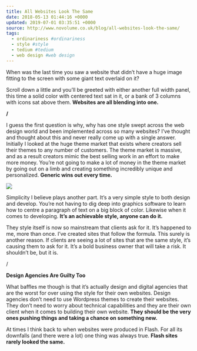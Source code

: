 ```yaml
---
title: All Websites Look The Same
date: 2018-05-13 01:44:16 +0000
updated: 2019-07-01 03:35:51 +0000
source: http://www.novolume.co.uk/blog/all-websites-look-the-same/
tags:
  - ordinariness #ordinariness
  - style #style
  - tedium #tedium
  - web design #web design
---
```

When was the last time you saw a website that didn’t have a huge image fitting to the screen with some giant text overlaid on it?

Scroll down a little and you’ll be greeted with either another full width panel, this time a solid color with centered text sat in it, or a bank of 3 columns with icons sat above them. __Websites are all blending into one.__

__/__

I guess the first question is why, why has one style swept across the web design world and been implemented across so many websites? I’ve thought and thought about this and never really come up with a single answer. Initially I looked at the huge theme market that exists where creators sell their themes to any number of customers. The theme market is massive, and as a result creators mimic the best selling work in an effort to make more money. You’re not going to make a lot of money in the theme market by going out on a limb and creating something incredibly unique and personalized. __Generic wins out every time.__

![](All%20Websites%20Look%20The%20Same.html.resources/83DC17A1-D6C0-4BBE-8A7D-CEB4592FCB71.png)

Simplicity I believe plays another part. It’s a very simple style to both design and develop. You’re not having to dig deep into graphics software to learn how to centre a paragraph of text on a big block of color. Likewise when it comes to developing. __It’s an achievable style, anyone can do it.__

They style itself is now so mainstream that clients ask for it. It’s happened to me, more than once. I’ve created sites that follow the formula. This surely is another reason. If clients are seeing a lot of sites that are the same style, it’s causing them to ask for it. It’s a bold business owner that will take a risk. It shouldn’t be, but it is.

/

__Design Agencies Are Guilty Too__

What baffles me though is that it’s actually design and digital agencies that are the worst for over using the style for their own websites. Design agencies don’t need to use Wordpress themes to create their websites. They don’t need to worry about technical capabilities and they are their own client when it comes to building their own website. __They should be the very ones pushing things and taking a chance on something new.__

At times I think back to when websites were produced in Flash. For all its downfalls (and there were a lot) one thing was always true. __Flash sites rarely looked the same.__